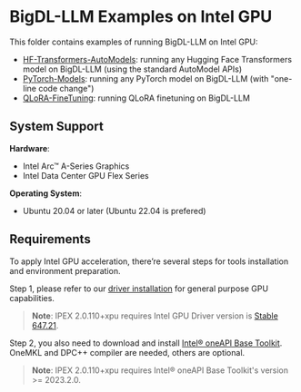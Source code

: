 # BigDL-LLM Examples on Intel GPU

This folder contains examples of running BigDL-LLM on Intel GPU:

- [HF-Transformers-AutoModels](HF-Transformers-AutoModels): running any Hugging Face Transformers model on BigDL-LLM (using the standard AutoModel APIs)
- [PyTorch-Models](PyTorch-Models): running any PyTorch model on BigDL-LLM (with "one-line code change")
- [QLoRA-FineTuning](QLoRA-FineTuning): running QLoRA finetuning on BigDL-LLM


## System Support
**Hardware**:
- Intel Arc™ A-Series Graphics
- Intel Data Center GPU Flex Series

**Operating System**:
- Ubuntu 20.04 or later (Ubuntu 22.04 is prefered)

## Requirements
To apply Intel GPU acceleration, there’re several steps for tools installation and environment preparation.

Step 1, please refer to our [driver installation](https://dgpu-docs.intel.com/driver/installation.html) for general purpose GPU capabilities.
> **Note**: IPEX 2.0.110+xpu requires Intel GPU Driver version is [Stable 647.21](https://dgpu-docs.intel.com/releases/stable_647_21_20230714.html).

Step 2, you also need to download and install [Intel® oneAPI Base Toolkit](https://www.intel.com/content/www/us/en/developer/tools/oneapi/base-toolkit-download.html). OneMKL and DPC++ compiler are needed, others are optional.
> **Note**: IPEX 2.0.110+xpu requires Intel® oneAPI Base Toolkit's version >= 2023.2.0.
